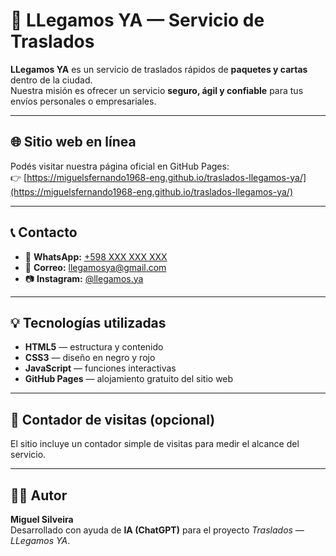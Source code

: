 
# 🚗 LLegamos YA — Servicio de Traslados

**LLegamos YA** es un servicio de traslados rápidos de **paquetes y cartas** dentro de la ciudad.  
Nuestra misión es ofrecer un servicio **seguro, ágil y confiable** para tus envíos personales o empresariales.

---

## 🌐 Sitio web en línea
Podés visitar nuestra página oficial en GitHub Pages:  
👉 [https://miguelsfernando1968-eng.github.io/traslados-llegamos-ya/](https://miguelsfernando1968-eng.github.io/traslados-llegamos-ya/)

---

## 📞 Contacto
- 📱 **WhatsApp:** [+598 XXX XXX XXX](https://wa.me/598XXXXXXXX)  
- 📧 **Correo:** llegamosya@gmail.com  
- 📷 **Instagram:** [@llegamos.ya](https://instagram.com/llegamos.ya)

---

## 💡 Tecnologías utilizadas
- **HTML5** — estructura y contenido  
- **CSS3** — diseño en negro y rojo  
- **JavaScript** — funciones interactivas  
- **GitHub Pages** — alojamiento gratuito del sitio web  

---

## 🧭 Contador de visitas (opcional)
El sitio incluye un contador simple de visitas para medir el alcance del servicio.

---

## 👨‍💻 Autor
**Miguel Silveira**  
Desarrollado con ayuda de **IA (ChatGPT)** para el proyecto *Traslados — LLegamos YA*.
